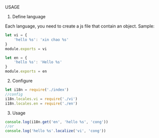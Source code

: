USAGE

1. Define language

Each language, you need to create a js file that contain an object.
Sample:

```javascript
let vi = {
    'hello %s': 'xin chao %s'
}
module.exports = vi
```

```javascript
let en = {
    'hello %s': 'Hello %s'
}
module.exports = en
```

2. Configure

```javascript
let i18n = require('./index')
//config
i18n.locales.vi = require('./vi')
i18n.locales.en = require('./en')
```

3. Usage

```javascript
console.log(i18n.get('en', 'hello %s', 'cong'))
//or
console.log('hello %s'.localize('vi', 'cong'))
```


